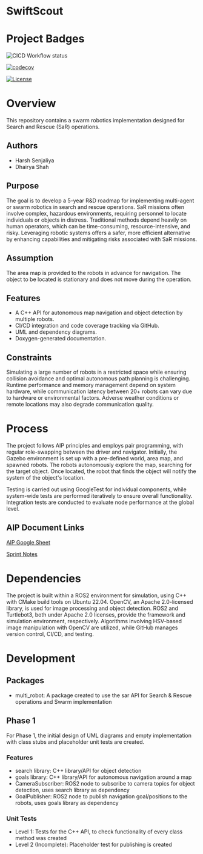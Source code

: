 # SwiftScout

# Project Badges
![CICD Workflow status](https://github.com/DhairyaShah05/Project_SwiftScout/actions/workflows/run-unit-test-and-upload-codecov.yml/badge.svg)

[![codecov](https://codecov.io/gh/DhairyaShah05/Project_SwiftScout/graph/badge.svg?token=Y7PV8e48Nf)](https://codecov.io/gh/DhairyaShah05/Project_SwiftScout)

[![License](https://img.shields.io/badge/license-MIT-blue.svg)](LICENSE)

# Overview
This repository contains a swarm robotics implementation designed for Search and Rescue (SaR) operations.

## Authors
 - Harsh Senjaliya
 - Dhairya Shah

## Purpose 
The goal is to develop a 5-year R&D roadmap for implementing multi-agent or swarm robotics in search and rescue operations. SaR missions often involve complex, hazardous environments, requiring personnel to locate individuals or objects in distress. Traditional methods depend heavily on human operators, which can be time-consuming, resource-intensive, and risky. Leveraging robotic systems offers a safer, more efficient alternative by enhancing capabilities and mitigating risks associated with SaR missions.

## Assumption
The area map is provided to the robots in advance for navigation.
The object to be located is stationary and does not move during the operation.

## Features
 - A C++ API for autonomous map navigation and object detection by multiple robots.
 - CI/CD integration and code coverage tracking via GitHub.
 - UML and dependency diagrams.
 - Doxygen-generated documentation.

## Constraints
Simulating a large number of robots in a restricted space while ensuring collision avoidance and optimal autonomous path planning is challenging. Runtime performance and memory management depend on system hardware, while communication latency between 20+ robots can vary due to hardware or environmental factors. Adverse weather conditions or remote locations may also degrade communication quality.
# Process
The project follows AIP principles and employs pair programming, with regular role-swapping between the driver and navigator. Initially, the Gazebo environment is set up with a pre-defined world, area map, and spawned robots. The robots autonomously explore the map, searching for the target object. Once located, the robot that finds the object will notify the system of the object's location.

Testing is carried out using GoogleTest for individual components, while system-wide tests are performed iteratively to ensure overall functionality. Integration tests are conducted to evaluate node performance at the global level.


## AIP Document Links
[AIP Google Sheet](https://docs.google.com/spreadsheets/d/1YPUIW5JSqR-EWpY1HwXwIEfF1Ur8AC_8NLE_qPvy1vg/edit?usp=sharing)

[Sprint Notes](https://docs.google.com/document/d/1Fy3jsI4zflh32w8KlTzDQFwrvc6luE-MJg53ZJx5ot4/edit?usp=sharing)

# Dependencies
The project is built within a ROS2 environment for simulation, using C++ with CMake build tools on Ubuntu 22.04. OpenCV, an Apache 2.0-licensed library, is used for image processing and object detection. ROS2 and Turtlebot3, both under Apache 2.0 licenses, provide the framework and simulation environment, respectively. Algorithms involving HSV-based image manipulation with OpenCV are utilized, while GitHub manages version control, CI/CD, and testing.


# Development
## Packages
 - multi_robot: A package created to use the sar API for Search & Rescue operations and Swarm implementation

## Phase 1
For Phase 1, the initial design of UML diagrams and empty implementation with class stubs and placeholder unit tests are created.

### Features
 - search library: C++ library/API for object detection
 - goals library: C++ library/API for autonomous navigation around a map
 - CameraSubscriber: ROS2 node to subscribe to camera topics for object detection, uses search library as dependency
 - GoalPublisher: ROS2 node to publish navigation goal/positions to the robots, uses goals library as dependency

### Unit Tests
 - Level 1: Tests for the C++ API, to check functionality of every class method was created
 - Level 2 (Incomplete): Placeholder test for publishing is created
